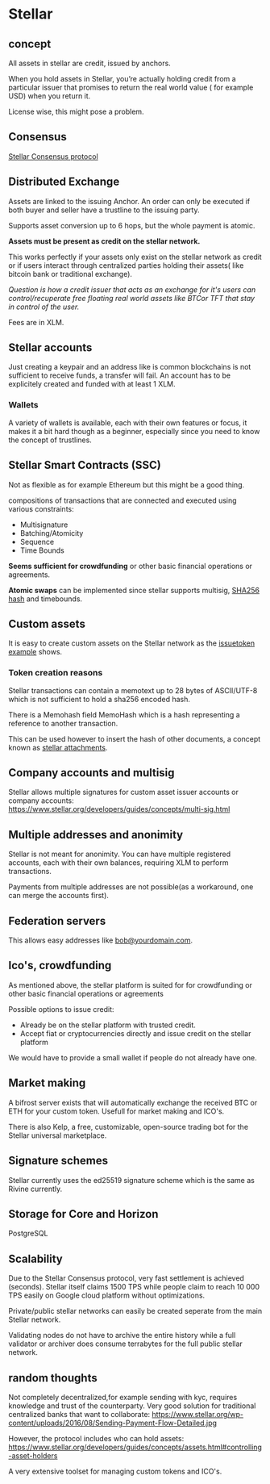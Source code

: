 # Stellar

## concept

All assets in stellar are credit, issued by anchors.

When you hold assets in Stellar, you’re actually holding credit from a particular issuer that promises to return the real world value ( for example USD) when you return it.

License wise, this might pose a problem.

## Consensus

[Stellar Consensus protocol](https://medium.com/stellar-development-foundation/on-worldwide-consensus-359e9eb3e949)

## Distributed Exchange

Assets are linked to the issuing Anchor. An order can only be executed if both buyer and seller have a trustline to the issuing party.

Supports asset conversion up to 6 hops, but the whole payment is atomic.

**Assets must be present as credit on the stellar network.**

This works perfectly if your assets only exist on the stellar network as credit or if users interact through centralized parties holding their assets( like bitcoin bank or traditional exchange).

_Question is how a credit issuer that acts as an exchange for it's users can control/recuperate free floating real world assets like BTCor TFT that stay in control of the user._

Fees are in XLM.

## Stellar accounts

Just creating a keypair and an address like is common blockchains is not sufficient to receive funds, a transfer will fail. An account has to be explicitely created and funded with at least 1 XLM.

### Wallets

A variety of wallets is available, each with their own features or focus, it makes it a bit hard though as a beginner, especially since you need to know the concept of trustlines.

## Stellar Smart Contracts (SSC)

Not as flexible as for example Ethereum but this might be a good thing.

compositions of transactions that are connected and executed using various constraints:

- Multisignature
- Batching/Atomicity
- Sequence
- Time Bounds

**Seems sufficient for crowdfunding** or other basic financial operations or agreements.

**Atomic swaps** can be implemented since stellar supports multisig, [SHA256 hash](https://www.stellar.org/developers/guides/concepts/multi-sig.html#hashx) and timebounds.

## Custom assets

It is easy to create custom assets on the Stellar network as the [issuetoken example](./issuetoken/readme.md) shows.

### Token creation reasons

Stellar transactions can contain a memotext up to 28 bytes of ASCII/UTF-8 which is not sufficient to hold a sha256 encoded hash.

There is a Memohash field MemoHash which is a hash representing a reference to another transaction. 

This can be used however to insert the hash of other documents, a concept known as [stellar attachments](https://www.stellar.org/developers/guides/attachment.html).

## Company accounts and multisig

Stellar allows multiple signatures for custom asset issuer accounts or company accounts: https://www.stellar.org/developers/guides/concepts/multi-sig.html

## Multiple addresses and anonimity

Stellar is not meant for anonimity.
You can have multiple registered accounts, each with their own balances, requiring XLM to perform transactions.

Payments from multiple addresses are not possible(as a workaround, one can merge the accounts first).

## Federation servers

This allows easy addresses like  bob@yourdomain.com.

## Ico's, crowdfunding

As mentioned above, the stellar platform is suited for for crowdfunding or other basic financial operations or agreements

Possible options to issue credit:

- Already be on the stellar platform with trusted credit.
- Accept fiat or cryptocurrencies directly and issue credit on the stellar platform

We would have to provide a small wallet if people do not already have one.

## Market making

A bifrost server exists that will automatically exchange the received BTC or ETH for your custom token. Usefull for market making and ICO's.

There is also Kelp, a free, customizable, open-source trading bot for the Stellar universal marketplace.

## Signature schemes

Stellar currently uses the ed25519 signature scheme which is the same as Rivine currently.

## Storage for Core and Horizon

PostgreSQL

## Scalability

Due to the Stellar Consensus protocol, very fast settlement is achieved (seconds). Stellar itself claims 1500 TPS
while people claim to reach 10 000 TPS easily on Google cloud platform without optimizations.

Private/public stellar networks can easily be created seperate from the  main Stellar network.

Validating nodes do not have to archive the entire history while a full validator or archiver does consume  terrabytes for the full public stellar network.

## random thoughts

Not completely decentralized,for example sending with kyc, requires knowledge and trust of the counterparty.
Very good solution for traditional centralized banks that want to collaborate:
https://www.stellar.org/wp-content/uploads/2016/08/Sending-Payment-Flow-Detailed.jpg

However, the protocol includes who can hold assets: https://www.stellar.org/developers/guides/concepts/assets.html#controlling-asset-holders

A very extensive toolset for managing custom tokens and ICO's.
